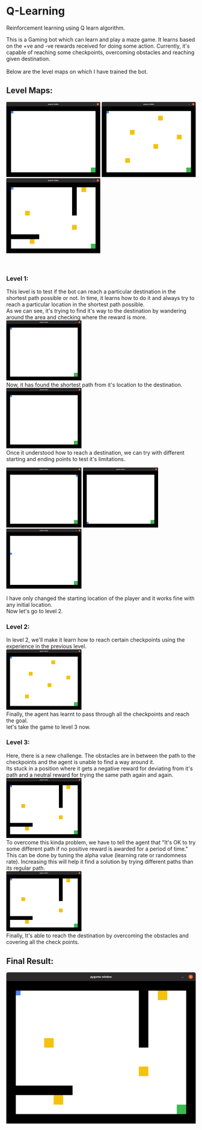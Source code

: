 # Q-Learning
Reinforcement learning using Q learn algorithm.

This is a Gaming bot which can learn and play a maze game. It learns based on the +ve and -ve rewards received for doing some action. Currently, it's capable of reaching some checkpoints, overcoming obstacles and reaching given destination.
<br><br>
Below are the level maps on which I have trained the bot.
## Level Maps:
<p>
  <img src="./images/stage1.png" alt="Stage1" width="250"/>
  <img src="./images/stage2.png" alt="Stage2" width="250"/>
  <img src="./images/stage3.png" alt="Stage3" width="250"/>
</p>
<br>

### Level 1:
This level is to test if the bot can reach a particular destination in the shortest path possible or not. In time, it learns how to do it and always try to reach a particular location in the shortest path possible.<br>
As we can see, it's trying to find it's way to the destination by wandering around the area and checking where the reward is more.
<br><img src="./images/stage1_learning.gif" alt="Stage-1 Learning" width="200"/><br>
Now, it has found the shortest path from it's location to the destination.
<br><img src="./images/stage1_working.gif" alt="Stage-1 Working" width="200"/><br>
Once it understood how to reach a destination, we can try with different starting and ending points to test it's limitations.
<p>
  <img src="./images/stage1_working_1.gif" alt="Stage1" width="200"/>
  <img src="./images/stage1_working_2.gif" alt="Stage2" width="200"/>
  <img src="./images/stage1_working_3.gif" alt="Stage3" width="200"/>
</p>
I have only changed the starting location of the player and it works fine with any initial location. 
<br>Now let's go to level 2.
<br>

### Level 2:
In level 2, we'll make it learn how to reach certain checkpoints using the experience in the previous level.
<br><img src="./images/stage2_working.gif" alt="Stage-2 Working" width="200"/><br>
Finally, the agent has learnt to pass through all the checkpoints and reach the goal.
<br>let's take the game to level 3 now.
<br>

### Level 3:
Here, there is a new challenge. The obstacles are in between the path to the checkpoints and the agent is unable to find a way around it.<br>
Its stuck in a position where it gets a negative reward for deviating from it's path and a neutral reward for trying the same path again and again.<br>
<img src="./images/stage3_learning.gif" alt="Stage-3 Learning" width="200"/><br>
To overcome this kinda problem, we have to tell the agent that "It's OK to try some different path if no positive reward is awarded for a period of time."<br>
This can be done by tuning the alpha value (learning rate or randomness rate). Increasing this will help it find a solution by trying different paths than its regular path.<br>
<img src="./images/stage3_working.gif" alt="Stage-3 Working" width="200"/><br>
Finally, It's able to reach the destination by overcoming the obstacles and covering all the check points.<br>

## Final Result:
<img src="./images/stage3_working.gif" alt="Stage-3 Working"/><br>
